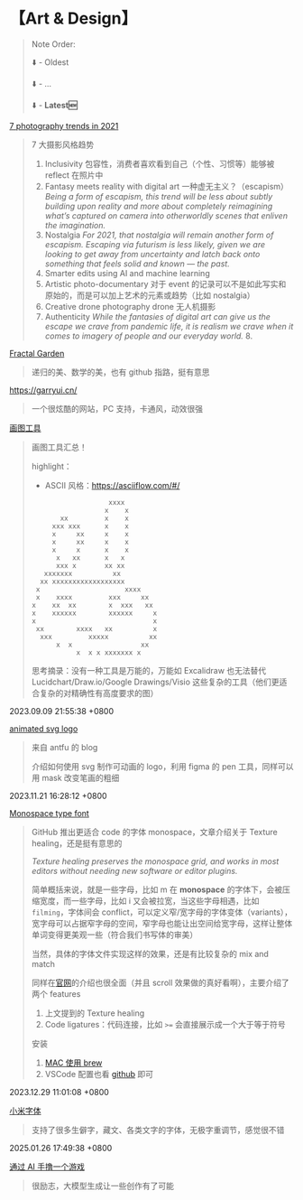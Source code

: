 # 【Art & Design】

> Note Order:
>
> ⬇️ - Oldest
>
> ⬇️ - ...
>
> ⬇️ - **Latest🆕**

[7 photography trends in 2021](https://blog.adobe.com/en/publish/2021/01/04/7-photography-trends-to-watch-in-2021.html#gs.0ij8bg)

> 7 大摄影风格趋势
>
> 1. Inclusivity 包容性，消费者喜欢看到自己（个性、习惯等）能够被 reflect 在照片中
> 2. Fantasy meets reality with digital art 一种虚无主义？（escapism）_Being a form of escapism, this trend will be less about subtly building upon reality and more about completely reimagining what’s captured on camera into otherworldly scenes that enliven the imagination._
> 3. Nostalgia _For 2021, that nostalgia will remain another form of escapism. Escaping via futurism is less likely, given we are looking to get away from uncertainty and latch back onto something that feels solid and known — the past._
> 4. Smarter edits using AI and machine learning
> 5. Artistic photo-documentary 对于 event 的记录可以不是如此写实和原始的，而是可以加上艺术的元素或趋势（比如 nostalgia）
> 6. Creative drone photography drone 无人机摄影
> 7. Authenticity _While the fantasies of digital art can give us the escape we crave from pandemic life, it is realism we crave when it comes to imagery of people and our everyday world._ 8.

[Fractal Garden](https://www.fractal.garden/)

> 递归的美、数学的美，也有 github 指路，挺有意思

https://garryui.cn/

> 一个很炫酷的网站，PC 支持，卡通风，动效很强

[画图工具](https://www.bmpi.dev/self/my-drawing-toolbox/)

> 画图工具汇总！
>
> highlight：
>
> - ASCII 风格：https://asciiflow.com/#/
>
> ```
>                    xxxx
>                   x    x
>        xx         x    x
>      xxx xxx      x    x
>      x     xx     x    x
>      x     xx     x    x
>      x     x      x    x
>       x   xx      x   x
>       xxx x       xx xx
>    xxxxxxx          xx
>   xx xxxxxxxxxxxxxxxxxx
>  x                     xxxx
>  x    xxxx         xxx     xx
> x    xx  xx        x  xxx   xx
> x    xxxxxx        xxxxxx     x
> x                             x
>  xx        xxxx   xx          x
>   xxx         xxxxx          xx
>       x  x                 xx
>            x  x x xxxxxxx x
> ```
>
> 思考摘录：没有一种工具是万能的，万能如 Excalidraw 也无法替代 Lucidchart/Draw.io/Google Drawings/Visio 这些复杂的工具（他们更适合复杂的对精确性有高度要求的图）

2023.09.09 21:55:38 +0800

[animated svg logo](https://antfu.me/posts/animated-svg-logo)

> 来自 antfu 的 blog
>
> 介绍如何使用 svg 制作可动画的 logo，利用 figma 的 pen 工具，同样可以用 mask 改变笔画的粗细

2023.11.21 16:28:12 +0800

[Monospace type font](https://github.com/githubnext/monaspace/blob/main/docs/Texture%20Healing.md)

> GitHub 推出更适合 code 的字体 monospace，文章介绍关于 Texture healing，还是挺有意思的
>
> _Texture healing preserves the monospace grid, and works in most editors without needing new software or editor plugins._
>
> 简单概括来说，就是一些字母，比如 m 在 **monospace** 的字体下，会被压缩宽度，而一些字母，比如 i 又会被拉宽，当这些字母相遇，比如 `filming`，字体间会 conflict，可以定义窄/宽字母的字体变体（variants），宽字母可以占据窄字母的空间，窄字母也能让出空间给宽字母，这样让整体单词变得更美观一些（符合我们书写体的审美）
>
> 当然，具体的字体文件实现这样的效果，还是有比较复杂的 mix and match
>
> 同样在[官网](https://monaspace.githubnext.com/)的介绍也很全面（并且 scroll 效果做的真好看啊），主要介绍了两个 features
>
> 1. 上文提到的 Texture healing
> 2. Code ligatures：代码连接，比如 `>=` 会直接展示成一个大于等于符号
>
> 安装
>
> 1. [MAC 使用 brew](https://github.com/githubnext/monaspace#macos)
> 2. VSCode 配置也看 [github](https://github.com/githubnext/monaspace?#visual-studio-code) 即可

2023.12.29 11:01:08 +0800

[小米字体](https://www.bilibili.com/video/BV1iC4y1T745/)

> 支持了很多生僻字，藏文、各类文字的字体，无极字重调节，感觉很不错

2025.01.26 17:49:38 +0800

[通过 AI 手撸一个游戏](https://v2ex.com/t/1102126)

> 很励志，大模型生成让一些创作有了可能
